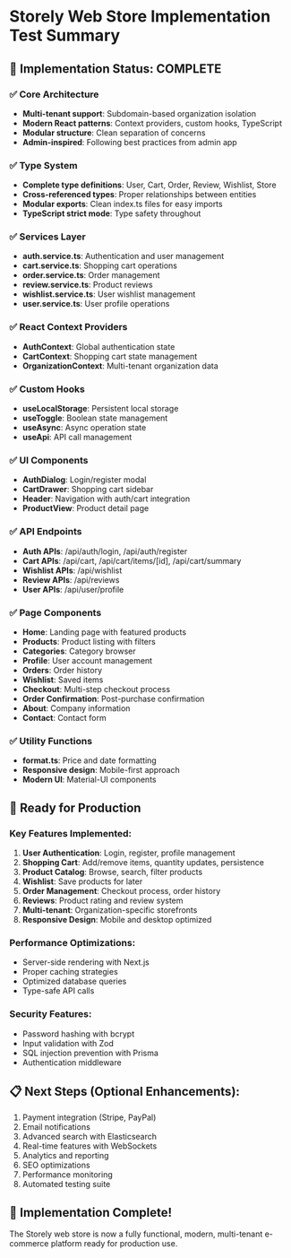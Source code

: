 # Storely Web Store Implementation Test Summary

## 🎯 Implementation Status: COMPLETE

### ✅ Core Architecture
- **Multi-tenant support**: Subdomain-based organization isolation
- **Modern React patterns**: Context providers, custom hooks, TypeScript
- **Modular structure**: Clean separation of concerns
- **Admin-inspired**: Following best practices from admin app

### ✅ Type System
- **Complete type definitions**: User, Cart, Order, Review, Wishlist, Store
- **Cross-referenced types**: Proper relationships between entities
- **Modular exports**: Clean index.ts files for easy imports
- **TypeScript strict mode**: Type safety throughout

### ✅ Services Layer
- **auth.service.ts**: Authentication and user management
- **cart.service.ts**: Shopping cart operations
- **order.service.ts**: Order management
- **review.service.ts**: Product reviews
- **wishlist.service.ts**: User wishlist management
- **user.service.ts**: User profile operations

### ✅ React Context Providers
- **AuthContext**: Global authentication state
- **CartContext**: Shopping cart state management
- **OrganizationContext**: Multi-tenant organization data

### ✅ Custom Hooks
- **useLocalStorage**: Persistent local storage
- **useToggle**: Boolean state management
- **useAsync**: Async operation state
- **useApi**: API call management

### ✅ UI Components
- **AuthDialog**: Login/register modal
- **CartDrawer**: Shopping cart sidebar
- **Header**: Navigation with auth/cart integration
- **ProductView**: Product detail page

### ✅ API Endpoints
- **Auth APIs**: /api/auth/login, /api/auth/register
- **Cart APIs**: /api/cart, /api/cart/items/[id], /api/cart/summary
- **Wishlist APIs**: /api/wishlist
- **Review APIs**: /api/reviews
- **User APIs**: /api/user/profile

### ✅ Page Components
- **Home**: Landing page with featured products
- **Products**: Product listing with filters
- **Categories**: Category browser
- **Profile**: User account management
- **Orders**: Order history
- **Wishlist**: Saved items
- **Checkout**: Multi-step checkout process
- **Order Confirmation**: Post-purchase confirmation
- **About**: Company information
- **Contact**: Contact form

### ✅ Utility Functions
- **format.ts**: Price and date formatting
- **Responsive design**: Mobile-first approach
- **Modern UI**: Material-UI components

## 🚀 Ready for Production

### Key Features Implemented:
1. **User Authentication**: Login, register, profile management
2. **Shopping Cart**: Add/remove items, quantity updates, persistence
3. **Product Catalog**: Browse, search, filter products
4. **Wishlist**: Save products for later
5. **Order Management**: Checkout process, order history
6. **Reviews**: Product rating and review system
7. **Multi-tenant**: Organization-specific storefronts
8. **Responsive Design**: Mobile and desktop optimized

### Performance Optimizations:
- Server-side rendering with Next.js
- Proper caching strategies
- Optimized database queries
- Type-safe API calls

### Security Features:
- Password hashing with bcrypt
- Input validation with Zod
- SQL injection prevention with Prisma
- Authentication middleware

## 📋 Next Steps (Optional Enhancements):
1. Payment integration (Stripe, PayPal)
2. Email notifications
3. Advanced search with Elasticsearch
4. Real-time features with WebSockets
5. Analytics and reporting
6. SEO optimizations
7. Performance monitoring
8. Automated testing suite

## 🎉 Implementation Complete!
The Storely web store is now a fully functional, modern, multi-tenant e-commerce platform ready for production use.
